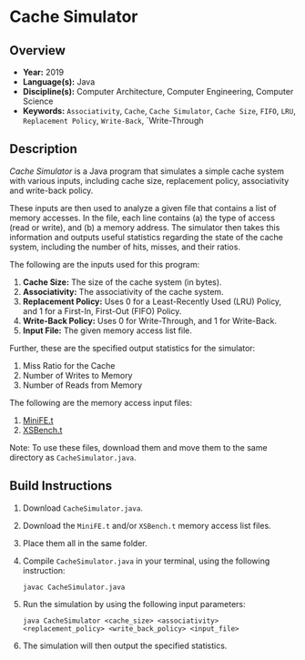 # Cache Simulator

## Overview
* **Year:** 2019
* **Language(s):** Java
* **Discipline(s):** Computer Architecture, Computer Engineering, Computer Science
* **Keywords:** `Associativity`, `Cache`, `Cache Simulator`, `Cache Size`, `FIFO`, `LRU`, `Replacement Policy`, `Write-Back`, `Write-Through

## Description
*Cache Simulator* is a Java program that simulates a simple cache system with various inputs, including cache size, replacement policy, associativity and write-back policy.

These inputs are then used to analyze a given file that contains a list of memory accesses. In the file, each line contains (a) the type of access (read or write), and (b) a memory address. The simulator then takes this information and outputs useful statistics regarding the state of the cache system, including the number of hits, misses, and their ratios.

The following are the inputs used for this program:

1. **Cache Size:** The size of the cache system (in bytes).
2. **Associativity:** The associativity of the cache system.
3. **Replacement Policy:** Uses 0 for a Least-Recently Used (LRU) Policy, and 1 for a First-In, First-Out (FIFO) Policy.
4. **Write-Back Policy:** Uses 0 for Write-Through, and 1 for Write-Back.
5. **Input File:** The given memory access list file.

Further, these are the specified output statistics for the simulator:

1. Miss Ratio for the Cache
2. Number of Writes to Memory
3. Number of Reads from Memory

The following are the memory access input files:

1. [MiniFE.t](https://drive.google.com/open?id=1gR-MpyxlNin2rT60fGIVbsOUylY_3lLT)
2. [XSBench.t](https://drive.google.com/open?id=1eH08UUBPNgNFKxVTwjhgAsYi98NMkhZa)

Note: To use these files, download them and move them to the same directory as `CacheSimulator.java`.

## Build Instructions
1. Download `CacheSimulator.java`.
2. Download the `MiniFE.t` and/or `XSBench.t` memory access list files.
3. Place them all in the same folder.
4. Compile `CacheSimulator.java` in your terminal, using the following instruction:
    
    `javac CacheSimulator.java`
    
5. Run the simulation by using the following input parameters:

    `java CacheSimulator <cache_size> <associativity> <replacement_policy> <write_back_policy> <input_file>`

6. The simulation will then output the specified statistics.
